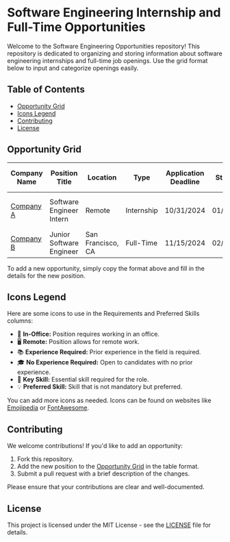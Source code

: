 # Software Engineering Internship and Full-Time Opportunities

Welcome to the Software Engineering Opportunities repository! This repository is dedicated to organizing and storing information about software engineering internships and full-time job openings. Use the grid format below to input and categorize openings easily.

## Table of Contents

- [Opportunity Grid](#opportunity-grid)
- [Icons Legend](#icons-legend)
- [Contributing](#contributing)
- [License](#license)

## Opportunity Grid

| Company Name | Position Title | Location | Type | Application Deadline | Start Date | Requirements | Preferred Skills | Link to Apply |
| ------------ | -------------- | -------- | ---- | -------------------- | ---------- | ------------ | ---------------- | ------------- |
| [Company A](#) | Software Engineer Intern | Remote | Internship | 10/31/2024 | 01/15/2025 | ![Icon](#) 3+ years of coding experience | ![Icon](#) Familiarity with Python | [Apply Here](#) |
| [Company B](#) | Junior Software Engineer | San Francisco, CA | Full-Time | 11/15/2024 | 02/01/2025 | ![Icon](#) BSc in Computer Science | ![Icon](#) Experience with AWS | [Apply Here](#) |

To add a new opportunity, simply copy the format above and fill in the details for the new position.

## Icons Legend

Here are some icons to use in the Requirements and Preferred Skills columns:

- 🏢 **In-Office:** Position requires working in an office.
- 🖥️ **Remote:** Position allows for remote work.
- 📚 **Experience Required:** Prior experience in the field is required.
- 🎓 **No Experience Required:** Open to candidates with no prior experience.
- 🔑 **Key Skill:** Essential skill required for the role.
- 💡 **Preferred Skill:** Skill that is not mandatory but preferred.

You can add more icons as needed. Icons can be found on websites like [Emojipedia](https://emojipedia.org/) or [FontAwesome](https://fontawesome.com/).

## Contributing

We welcome contributions! If you'd like to add an opportunity:

1. Fork this repository.
2. Add the new position to the [Opportunity Grid](#opportunity-grid) in the table format.
3. Submit a pull request with a brief description of the changes.

Please ensure that your contributions are clear and well-documented.

## License

This project is licensed under the MIT License - see the [LICENSE](LICENSE) file for details.
